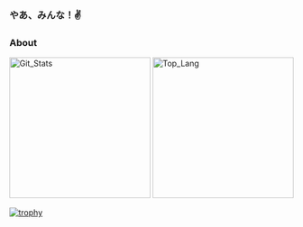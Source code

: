 ### やあ、みんな！✌
### About

<p align="center">
  <!--
  <img src="https://github-readme-stats.vercel.app/api?username=Fumolat&show_icons=true&theme=dark" />
  <img src="https://github-readme-stats.vercel.app/api/top-langs/?username=Fumolat&theme=dark&layout=compact" />
  -->
  <!--
  ![Fumolat's GitHub stats](https://github-readme-stats.vercel.app/api?username=Fumolat&show_icons=true&theme=radical)
  [![Top Langs](https://github-readme-stats.vercel.app/api/top-langs/?username=Fumolat)](https://github.com/Fumolat/github-readme-stats)
  -->

  <p align="left"> 
  <img alt="Git_Stats" height="250px" src="https://github-readme-stats.vercel.app/api?username=Fumolat&show_icons=true&theme=gruvbox&layout=compact&show_icons=true"/>
  <img alt="Top_Lang" height="250px" src="https://github-readme-stats.vercel.app/api/top-langs/?username=Fumolat&theme=dark" />
  </p>
  
  [![trophy](https://github-profile-trophy.vercel.app/?username=Fumolat&theme=discord&row=1&column=6)](https://github.com/Fumolat/github-profile-trophy)
</p>

